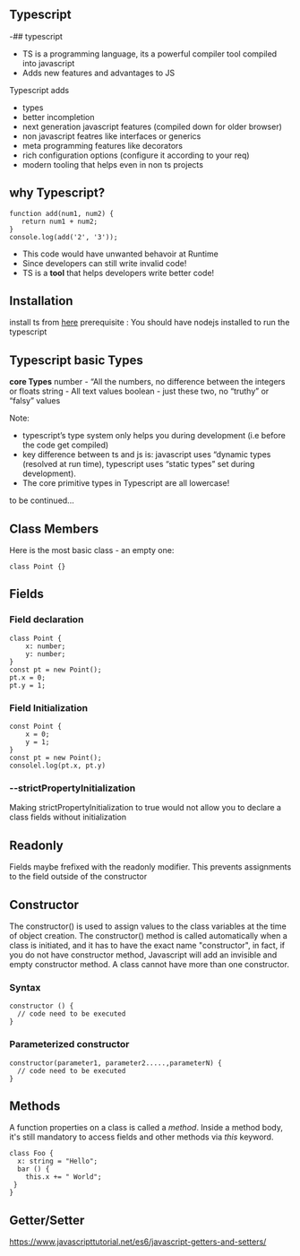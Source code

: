 ## Typescript
-## typescript

- TS is a programming language, its a powerful compiler tool compiled into javascript
- Adds new features and advantages to JS

Typescript adds
- types
- better incompletion
- next generation javascript features (compiled down for older browser)
- non javascript featres like interfaces or generics
- meta programming features like decorators
- rich configuration options (configure it according to your req)
- modern tooling that helps even in non ts projects

## why Typescript?

```
function add(num1, num2) {
   return num1 + num2;
}
console.log(add('2', '3'));
```

- This code would have unwanted behavoir at Runtime
- Since developers can still write invalid code!
- TS is a **tool** that helps developers write better code!

## Installation
install ts from [here](https://www.typescriptlang.org/download)
prerequisite : You should have nodejs installed to run the typescript

## Typescript basic Types
**core Types**
number - “All the numbers, no difference between the integers or floats
string - All text values
boolean - just these two, no “truthy” or “falsy” values

Note: 
- typescript’s type system only helps you during development (i.e before the code get compiled)
- key difference between ts and js is: javascript uses “dynamic types (resolved at run time), typescript uses “static types” set during development).
- The core primitive types in Typescript are all lowercase!


to be continued...





## Class Members
Here is the most basic class - an empty one:
```
class Point {}
```


## Fields
### Field declaration
```
class Point {
    x: number;
    y: number;
}
const pt = new Point();
pt.x = 0;
pt.y = 1;
```
### Field Initialization
```
const Point {
    x = 0;
    y = 1;
}
const pt = new Point();
consolel.log(pt.x, pt.y)
```
### --strictPropertyInitialization
Making strictPropertyInitialization to true would not allow you to declare a class fields without initialization



## Readonly
Fields maybe frefixed with the readonly modifier. This prevents assignments to the field outside of the constructor



## Constructor
The constructor() is used to assign values to the class variables at the time of object creation.
The constructor() method is called automatically when a class is initiated, and it has to have the exact name "constructor", in fact, if you do not have constructor method, Javascript will add an invisible and empty constructor method.
A class cannot have more than one constructor. 

### Syntax 
```
constructor () {
  // code need to be executed
}
```
### Parameterized constructor
```
constructor(parameter1, parameter2.....,parameterN) {
  // code need to be executed
}
```



## Methods 
A function properties on a class is called a _method_. Inside a method body, it's still mandatory to access fields and other methods via _this_ keyword.
```
class Foo {
  x: string = "Hello";
  bar () {
    this.x += " World";
 }
}
```

## Getter/Setter
https://www.javascripttutorial.net/es6/javascript-getters-and-setters/
